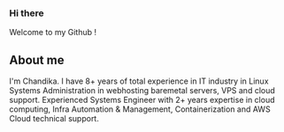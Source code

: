### Hi there 

Welcome to my Github !

## About me

I'm Chandika. I have 8+ years of total experience in IT industry in Linux Systems Administration in webhosting baremetal servers, VPS and cloud support. Experienced Systems Engineer with 2+ years expertise in cloud computing, Infra Automation & Management, Containerization and AWS Cloud technical support.


<!--
**chandika-s/chandika-s** is a ✨ _special_ ✨ repository because its `README.md` (this file) appears on your GitHub profile.

Here are some ideas to get you started:

- 🔭 I’m currently working on ...
- 🌱 I’m currently learning ...
- 👯 I’m looking to collaborate on ...
- 🤔 I’m looking for help with ...
- 💬 Ask me about ...
- 📫 How to reach me: ...
- 😄 Pronouns: ...
- ⚡ Fun fact: ...
-->

